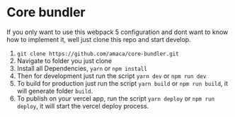 # Core bundler

If you only want to use this webpack 5 configuration and dont want to know how to implement it, well just clone this repo and start develop.

1. `git clone https://github.com/amaca/core-bundler.git`
2. Navigate to folder you just clone
3. Install all Dependencies, `yarn` or `npm install`
4. Then for development just run the script `yarn dev` or `npm run dev`
5. To build for production just run the script `yarn build` or `npm run build`, it will generate folder `build`.
6. To publish on your vercel app, run the script `yarn deploy` or `npm run deploy`, it will start the vercel deploy process.
